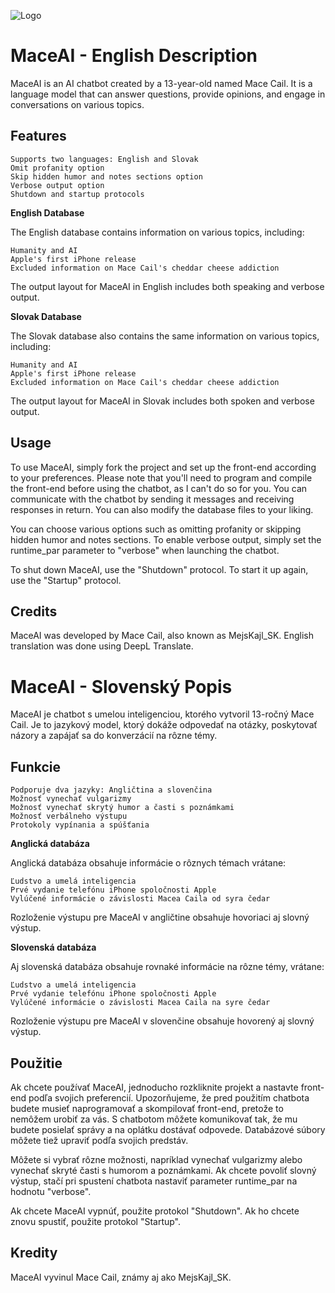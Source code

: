 ![Logo](https://i.ibb.co/p2tpb65/output-onlineasciitools-3.png)



# **MaceAI - English Description**

MaceAI is an AI chatbot created by a 13-year-old named Mace Cail. It is a language model that can answer questions, provide opinions, and engage in conversations on various topics.

## Features

    Supports two languages: English and Slovak
    Omit profanity option
    Skip hidden humor and notes sections option
    Verbose output option
    Shutdown and startup protocols

**English Database**

The English database contains information on various topics, including:

    Humanity and AI
    Apple's first iPhone release
    Excluded information on Mace Cail's cheddar cheese addiction

The output layout for MaceAI in English includes both speaking and verbose output.

**Slovak Database**

The Slovak database also contains the same information on various topics, including:

    Humanity and AI
    Apple's first iPhone release
    Excluded information on Mace Cail's cheddar cheese addiction

The output layout for MaceAI in Slovak includes both spoken and verbose output.

## Usage

To use MaceAI, simply fork the project and set up the front-end according to your preferences. Please note that you'll need to program and compile the front-end before using the chatbot, as I can't do so for you. You can communicate with the chatbot by sending it messages and receiving responses in return. You can also modify the database files to your liking.

You can choose various options such as omitting profanity or skipping hidden humor and notes sections. To enable verbose output, simply set the runtime_par parameter to "verbose" when launching the chatbot.

To shut down MaceAI, use the "Shutdown" protocol. To start it up again, use the "Startup" protocol.

## Credits

MaceAI was developed by Mace Cail, also known as MejsKajl_SK. English translation was done using DeepL Translate.





# **MaceAI - Slovenský Popis**

MaceAI je chatbot s umelou inteligenciou, ktorého vytvoril 13-ročný Mace Cail. Je to jazykový model, ktorý dokáže odpovedať na otázky, poskytovať názory a zapájať sa do konverzácií na rôzne témy.

## Funkcie

    Podporuje dva jazyky: Angličtina a slovenčina
    Možnosť vynechať vulgarizmy
    Možnosť vynechať skrytý humor a časti s poznámkami
    Možnosť verbálneho výstupu
    Protokoly vypínania a spúšťania

**Anglická databáza**

Anglická databáza obsahuje informácie o rôznych témach vrátane:

    Ľudstvo a umelá inteligencia
    Prvé vydanie telefónu iPhone spoločnosti Apple
    Vylúčené informácie o závislosti Macea Caila od syra čedar

Rozloženie výstupu pre MaceAI v angličtine obsahuje hovoriaci aj slovný výstup.

**Slovenská databáza**

Aj slovenská databáza obsahuje rovnaké informácie na rôzne témy, vrátane:

    Ľudstvo a umelá inteligencia
    Prvé vydanie telefónu iPhone spoločnosti Apple
    Vylúčené informácie o závislosti Macea Caila na syre čedar

Rozloženie výstupu pre MaceAI v slovenčine obsahuje hovorený aj slovný výstup.

## Použitie

Ak chcete používať MaceAI, jednoducho rozkliknite projekt a nastavte front-end podľa svojich preferencií. Upozorňujeme, že pred použitím chatbota budete musieť naprogramovať a skompilovať front-end, pretože to nemôžem urobiť za vás. S chatbotom môžete komunikovať tak, že mu budete posielať správy a na oplátku dostávať odpovede. Databázové súbory môžete tiež upraviť podľa svojich predstáv.

Môžete si vybrať rôzne možnosti, napríklad vynechať vulgarizmy alebo vynechať skryté časti s humorom a poznámkami. Ak chcete povoliť slovný výstup, stačí pri spustení chatbota nastaviť parameter runtime_par na hodnotu "verbose".

Ak chcete MaceAI vypnúť, použite protokol "Shutdown". Ak ho chcete znovu spustiť, použite protokol "Startup".

## Kredity

MaceAI vyvinul Mace Cail, známy aj ako MejsKajl_SK.
